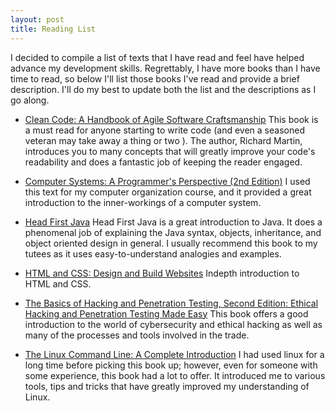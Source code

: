 ```yaml
---
layout: post
title: Reading List
---
```


I decided to compile a list of texts that I have read and feel have helped advance my development skills. Regrettably, I have more books than I have time to read, so below I'll list those books I've read and provide a brief description. I'll do my best to update both the list and the descriptions as I go along.

* <a href="https://www.amazon.com/Clean-Code-Handbook-Software-Craftsmanship/dp/0132350882/ref=sr_1_1?ie=UTF8&qid=1470975728&sr=8-1&keywords=clean+code">Clean Code: A Handbook of Agile Software Craftsmanship</a>
This book is a must read for anyone starting to write code (and even a seasoned veteran may take away a thing or two ). The author, Richard Martin, introduces you to many concepts that will greatly improve your code's readability and does a fantastic job of keeping the reader engaged.

* <a href="https://www.amazon.com/Computer-Systems-Programmers-Perspective-2nd/dp/0136108040/ref=sr_1_3?s=books&ie=UTF8&qid=1470977271&sr=1-3&keywords=computer+systems">Computer Systems: A Programmer's Perspective (2nd Edition)</a>
I used this text for my computer organization course, and it provided a great introduction to the inner-workings of a computer system.

* <a href="https://www.amazon.com/Head-First-Java-2nd-Sierra/dp/0596009208/ref=sr_1_1?ie=UTF8&qid=1470975622&sr=8-1&keywords=head+first+into+java">Head First Java</a>
Head First Java is a great introduction to Java. It does a phenomenal job of explaining the Java syntax, objects, inheritance, and object oriented design in general. I usually recommend this book to my tutees as it uses easy-to-understand analogies and examples.

* <a href="https://www.amazon.com/HTML-CSS-Design-Build-Websites/dp/1118008189/ref=sr_1_1?ie=UTF8&qid=1470975658&sr=8-1&keywords=html+and+css">HTML and CSS: Design and Build Websites</a>
Indepth introduction to HTML and CSS.

* <a href="https://www.amazon.com/gp/product/0124116442/ref=oh_aui_search_detailpage?ie=UTF8&psc=1">The Basics of Hacking and Penetration Testing, Second Edition: Ethical Hacking and Penetration Testing Made Easy</a>
This book offers a good introduction to the world of cybersecurity and ethical hacking as well as many of the processes and tools involved in the trade.

* <a href="https://www.amazon.com/Linux-Command-Line-Complete-Introduction/dp/1593273894/ref=sr_1_1?ie=UTF8&qid=1470975773&sr=8-1&keywords=the+linux+command+line">The Linux Command Line: A Complete Introduction</a>
I had used linux for a long time before picking this book up; however, even for someone with some experience, this book had a lot to offer. It introduced me to various tools, tips and tricks that have greatly improved my understanding of Linux.
